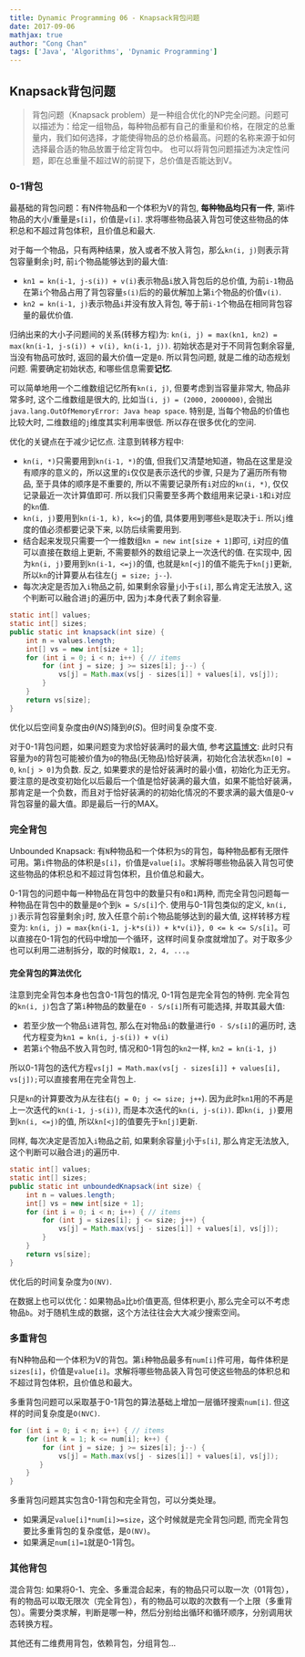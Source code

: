 ```yaml
---
title: Dynamic Programming 06 - Knapsack背包问题
date: 2017-09-06
mathjax: true
author: "Cong Chan"
tags: ['Java', 'Algorithms', 'Dynamic Programming']
---
```

## Knapsack背包问题
> 背包问题（Knapsack problem）是一种组合优化的NP完全问题。问题可以描述为：给定一组物品，每种物品都有自己的重量和价格，在限定的总重量内，我们如何选择，才能使得物品的总价格最高。问题的名称来源于如何选择最合适的物品放置于给定背包中。
也可以将背包问题描述为决定性问题，即在总重量不超过W的前提下，总价值是否能达到V。

<!-- more -->

### 0-1背包
最基础的背包问题：有N件物品和一个体积为V的背包, **每种物品均只有一件**, 第i件物品的大小/重量是`s[i]`，价值是`v[i]`. 求将哪些物品装入背包可使这些物品的体积总和不超过背包体积，且价值总和最大.

对于每一个物品，只有两种结果，放入或者不放入背包，那么`kn(i, j)`则表示背包容量剩余`j`时, 前`i`个物品能够达到的最大值:
* `kn1 = kn(i-1, j-s(i)) + v(i)`表示物品`i`放入背包后的总价值, 为前`i-1`物品在第`i`个物品占用了背包容量`s(i)`后的的最优解加上第`i`个物品的价值`v(i)`.
* `kn2 = kn(i-1, j)`表示物品`i`并没有放入背包, 等于前`i-1`个物品在相同背包容量的最优价值.

归纳出来的大小子问题间的关系(转移方程)为: `kn(i, j) = max(kn1, kn2) = max(kn(i-1, j-s(i)) + v(i), kn(i-1, j))`. 初始状态是对于不同背包剩余容量, 当没有物品可放时, 返回的最大价值一定是`0`. 所以背包问题, 就是二维的动态规划问题. 需要确定初始状态, 和哪些信息需要**记忆**.

可以简单地用一个二维数组记忆所有`kn(i, j)`, 但要考虑到当容量非常大, 物品非常多时, 这个二维数组是很大的, 比如当`(i, j) = (2000, 2000000)`, 会抛出`java.lang.OutOfMemoryError: Java heap space`. 特别是, 当每个物品的价值也比较大时, 二维数组的`j`维度其实利用率很低. 所以存在很多优化的空间.

优化的关键点在于减少记忆点. 注意到转移方程中:
* `kn(i, *)`只需要用到`kn(i-1, *)`的值, 但我们又清楚地知道，物品在这里是没有顺序的意义的，所以这里的`i`仅仅是表示迭代的步骤, 只是为了遍历所有物品, 至于具体的顺序是不重要的, 所以不需要记录所有`i`对应的`kn(i, *)`, 仅仅记录最近一次计算值即可. 所以我们只需要至多两个数组用来记录`i-1`和`i`对应的`kn`值.
* `kn(i, j)`要用到`kn(i-1, k), k<=j`的值, 具体要用到哪些`k`是取决于`i`. 所以`j`维度的值必须都要记录下来, 以防后续需要用到.
* 结合起来发现只需要一个一维数组`kn = new int[size + 1]`即可, `i`对应的值可以直接在数组上更新, 不需要额外的数组记录上一次迭代的值. 在实现中, 因为`kn(i, j)`要用到`kn(i-1, <=j)`的值, 也就是`kn[<j]`的值不能先于`kn[j]`更新, 所以`kn`的计算要从右往左(`j = size; j--`).
* 每次决定是否加入`i`物品之前, 如果剩余容量`j`小于`s[i]`, 那么肯定无法放入, 这个判断可以融合进`j`的遍历中, 因为`j`本身代表了剩余容量.

```java
static int[] values;
static int[] sizes;
public static int knapsack(int size) {
    int n = values.length;
    int[] vs = new int[size + 1];
    for (int i = 0; i < n; i++) { // items
        for (int j = size; j >= sizes[i]; j--) {
            vs[j] = Math.max(vs[j - sizes[i]] + values[i], vs[j]);
        }
    }
    return vs[size];
}
```
优化以后空间复杂度由$\theta(NS)$降到$\theta(S)$。但时间复杂度不变.

对于0-1背包问题，如果问题变为求恰好装满时的最大值, 参考[这篇博文](https://blog.csdn.net/liangbopirates/article/details/9750463): 此时只有容量为`0`的背包可能被价值为`0`的物品(无物品)恰好装满，初始化合法状态`kn[0] = 0`, `kn[j > 0]`为负数. 反之, 如果要求的是恰好装满时的最小值，初始化为正无穷。要注意的是改变初始化以后最后一个值是恰好装满的最大值，如果不能恰好装满，那肯定是一个负数，而且对于恰好装满的的初始化情况的不要求满的最大值是0-v背包容量的最大值。即是最后一行的MAX。

### 完全背包
Unbounded Knapsack: 有`N`种物品和一个体积为`S`的背包，每种物品都有无限件可用。第`i`件物品的体积是`s[i]`，价值是`value[i]`。求解将哪些物品装入背包可使这些物品的体积总和不超过背包体积，且价值总和最大。

0-1背包的问题中每一种物品在背包中的数量只有`0`和`1`两种, 而完全背包问题每一种物品在背包中的数量是`0`个到`k = S/s[i]`个. 使用与0-1背包类似的定义, `kn(i, j)`表示背包容量剩余`j`时, 放入任意个前`i`个物品能够达到的最大值, 这样转移方程变为: `kn(i, j) = max{kn(i-1, j-k*s(i)) + k*v(i)}, 0 <= k <= S/s[i]`。可以直接在0-1背包的代码中增加一个循环，这样时间复杂度就增加了。对于取多少也可以利用二进制拆分，取的时候取`1, 2, 4, ...`。

#### 完全背包的算法优化
注意到完全背包本身也包含0-1背包的情况, 0-1背包是完全背包的特例. 完全背包的`kn(i, j)`包含了第`i`种物品的数量在`0 - S/s[i]`所有可能选择, 并取其最大值:
* 若至少放一个物品`i`进背包, 那么在对物品`i`的数量进行`0 - S/s[i]`的遍历时, 迭代方程变为`kn1 = kn(i, j-s(i)) + v(i)`
* 若第`i`个物品不放入背包时, 情况和0-1背包的`kn2`一样, `kn2 = kn(i-1, j)`

所以0-1背包的迭代方程`vs[j] = Math.max(vs[j - sizes[i]] + values[i], vs[j]);`可以直接套用在完全背包上.

只是`kn`的计算要改为从左往右(`j = 0; j <= size; j++`). 因为此时`kn1`用的不再是上一次迭代的`kn(i-1, j-s(i))`, 而是本次迭代的`kn(i, j-s(i))`. 即`kn(i, j)`要用到`kn(i, <=j)`的值, 所以`kn[<j]`的值要先于`kn[j]`更新.

同样, 每次决定是否加入`i`物品之前, 如果剩余容量`j`小于`s[i]`, 那么肯定无法放入, 这个判断可以融合进`j`的遍历中.
```java
static int[] values;
static int[] sizes;
public static int unboundedKnapsack(int size) {
    int n = values.length;
    int[] vs = new int[size + 1];
    for (int i = 0; i < n; i++) { // items
        for (int j = sizes[i]; j <= size; j++) {
            vs[j] = Math.max(vs[j - sizes[i]] + values[i], vs[j]);
        }
    }
    return vs[size];
}
```
优化后的时间复杂度为`O(NV)`.

在数据上也可以优化：如果物品`a`比`b`价值更高, 但体积更小, 那么完全可以不考虑物品`b`。对于随机生成的数据，这个方法往往会大大减少搜索空间。

### 多重背包
有N种物品和一个体积为V的背包。第`i`种物品最多有`num[i]`件可用，每件体积是`sizes[i]`，价值是`value[i]`。求解将哪些物品装入背包可使这些物品的体积总和不超过背包体积，且价值总和最大。

多重背包问题可以采取基于0-1背包的算法基础上增加一层循环搜索`num[i]`. 但这样的时间复杂度是`O(NVC)`.
```java
for (int i = 0; i < n; i++) { // items
    for (int k = 1; k <= num[i]; k++) {
        for (int j = size; j >= sizes[i]; j--) {
            vs[j] = Math.max(vs[j - sizes[i]] + values[i], vs[j]);
　　	  }
    }
}
```

多重背包问题其实包含0-1背包和完全背包，可以分类处理。
* 如果满足`value[i]*num[i]>=size`，这个时候就是完全背包问题, 而完全背包要比多重背包的复杂度低，是`O(NV)`。
* 如果满足`num[i]=1`就是0-1背包。

### 其他背包
混合背包: 如果将0-1、完全、多重混合起来，有的物品只可以取一次（01背包），有的物品可以取无限次（完全背包），有的物品可以取的次数有一个上限（多重背包）。需要分类求解，判断是哪一种，然后分别给出循环和循环顺序，分别调用状态转换方程。

其他还有二维费用背包，依赖背包，分组背包...
